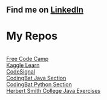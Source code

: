 ## Find me on [LinkedIn](https//:www.linkedin.com/in/peretzcohen)

# My Repos
<br> [Free Code Camp](https://pizzaz93.github.io/Free-Code-Camp-Projects/) 
<br> [Kaggle Learn](https://pizzaz93.github.io/Kaggle_Learn/)
<br> [CodeSignal](https://pizzaz93.github.io/CodeSignal/)
<br> [CodingBat Java Section](https://pizzaz93.github.io/Coding-Bat-Java/)
<br> [CodingBat Python Section](https://pizzaz93.github.io/Coding-Bat-Python/)
<br> [Herbert Smith College Java Exercises](https://pizzaz93.github.io/Herbert-Smith_Java/)
